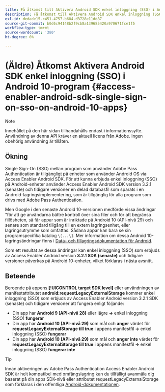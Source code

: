 ```yaml
---
title: Få åtkomst till Aktivera Android SDK enkel inloggning (SSO) i Android 10-appar
description: Få åtkomst till Aktivera Android SDK enkel inloggning (SSO) i Android 10-appar
exl-id: dedade15-c451-4757-b684-d3728e11dd87
source-git-commit: b0d6c94148b2f9cb8a139685420a970671fce1f5
workflow-type: tm+mt
source-wordcount: '380'
ht-degree: 0%

---
```


# (Äldre) Åtkomst Aktivera Android SDK enkel inloggning (SSO) i Android 10-program {#access-enabler-android-sdk-single-sign-on-sso-on-android-10-apps}

>[!NOTE]
>
>Innehållet på den här sidan tillhandahålls endast i informationssyfte. Användning av denna API kräver en aktuell licens från Adobe. Ingen obehörig användning är tillåten.

## Ökning

Single Sign-On (SSO) mellan program som använder Adobe Pass Authentication är tillgängligt på enheter som använder Android OS via Access Enabler Android SDK. För att kunna erbjuda enkel inloggning (SSO) på Android-enheter använder Access Enabler Android SDK version 3.2.1 (senaste) och tidigare versioner en delad databasfil som sparats i en Android-lagringsimplementering, som är tillgänglig för alla program som drivs med Adobe Pass Authentication.

Men Google i den senaste Android 10-versionen medförde vissa ändringar &quot;för att ge användarna bättre kontroll över sina filer och för att begränsa fillösheten, så får appar som är inriktade på Android 10 (API-nivå 29) och senare som standard tillgång till en extern lagringsenhet, eller lagringsutrymme som omfattas. Sådana appar kan bara se sin programspecifika katalog `\[...\]`. Mer information om dessa Android 10-lagringsändringar finns i [Data- och fillagringsdokumentation för Android](https://developer.android.com/training/data-storage/files/external-scoped).

Som ett resultat av dessa ändringar kan enkel inloggning (SSO) som erbjuds av Access Enabler Android version **3.2.1 SDK (senaste)** och tidigare versioner påverkas på Android 10-enheter, vilket förklaras i nästa avsnitt.

## Beteende

Beroende på appens **[!UICONTROL target SDK level]** eller användningen av manifestattributet **android:requestLegacyExternalStorage** kommer enkel inloggning (SSO) som erbjuds av Access Enabler Android version 3.2.1 SDK (senaste) och tidigare versioner att fungera enligt följande:

- Din app har **Android 9 (API-nivå 28)** eller lägre **-\>** enkel inloggning (SSO) **fungerar**
- Din app har **Android 10** **(API-nivå 29)** som mål och **anger** värdet för **requestLegacyExternalStorage till true** i appens manifestfil **-\>** enkel inloggning (SSO) **fungerar**
- Din app har **Android 10** **(API-nivå 29)** som mål och **anger inte** värdet för **requestLegacyExternalStorage till true** i appens manifestfil **-\>** enkel inloggning (SSO) **fungerar inte**

>[!TIP]
>
> Innan aktiveringen av Adobe Pass Authentication Access Enabler Android SDK är helt kompatibel med omfångslagring kan du tillfälligt avanmäla dig baserat på din apps SDK-nivå eller attributet requestLegacyExternalStorage som förklaras i den offentliga [Android-dokumentationen](https://developer.android.com/training/data-storage/files/external-scoped#opt-out-of-scoped-storage).
